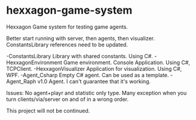 # hexxagon-game-system
Hexxagon Game system for testing game agents.


Better start running with server, then agents, then visualizer.
ConstantsLibrary references need to be updated.


-ConstantsLibrary
Library with shared constants. Using C#.
-HexxagonEnvironment 
Game environment. Console Application. Using C#, TCPClient.
-HexxagonVisualizer
Application for visualization. Using C#, WPF.
-Agent_Csharp
Empty C# agent. Can be used as a template.
-Agent_Raph v1.0
Agent. I can't guarantee that it's working.


Issues:
No agent+playr and statistic only type.
Many exception when you turn clients/via/server on and of in a wrong order.


This project will not be continued.

